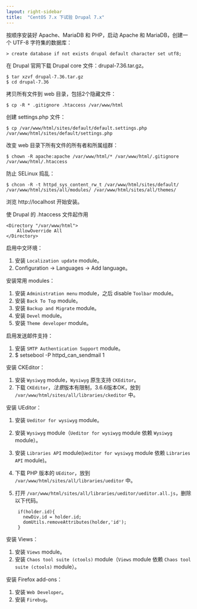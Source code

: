 ```yaml
---
layout: right-sidebar
title:  "CentOS 7.x 下试验 Drupal 7.x"
---
```


按顺序安装好 Apache、MariaDB 和 PHP，启动 Apache 和 MariaDB，创建一个 UTF-8 字符集的数据库：

    > create database if not exists drupal default character set utf8;

在 Drupal 官网下载 Drupal core 文件：drupal-7.36.tar.gz。

    $ tar xzvf drupal-7.36.tar.gz
    $ cd drupal-7.36

拷贝所有文件到 web 目录，包括2个隐藏文件：

    $ cp -R * .gitignore .htaccess /var/www/html

创建 settings.php 文件：

    $ cp /var/www/html/sites/default/default.settings.php /var/www/html/sites/default/settings.php

改变 web 目录下所有文件的所有者和所属组群：

    $ chown -R apache:apache /var/www/html/* /var/www/html/.gitignore /var/www/html/.htaccess

防止 SELinux 捣乱：

    $ chcon -R -t httpd_sys_content_rw_t /var/www/html/sites/default/ /var/www/html/sites/all/modules/ /var/www/html/sites/all/themes/

浏览 http://localhost 开始安装。

使 Drupal 的 .htaccess 文件起作用

    <Directory "/var/www/html">
        AllowOverride All
    </Directory>

启用中文环境：

1. 安装 `Localization update` module。
2. Configuration -> Languages -> Add language。

安装常用 modules：

1. 安装 `Administration menu` module，之后 disable `Toolbar` module。
2. 安装 `Back To Top` module。
3. 安装 `Backup and Migrate` module。
4. 安装 `Devel` module。
5. 安装 `Theme developer` module。

启用发送邮件支持：

1. 安装 `SMTP Authentication Support` module。
2. $ setsebool -P httpd_can_sendmail 1

安装 CKEditor：

1. 安装 `Wysiwyg` module，`Wysiwyg` 原生支持 `CKEditor`。
2. 下载 `CKEditor`，*注意*版本有限制，3.6.6版本OK，放到 `/var/www/html/sites/all/libraries/ckeditor` 中。

安装 UEditor：

1. 安装 `Ueditor for wysiwyg` module。
2. 安装 `Wysiwyg` module（`Ueditor for wysiwyg` module 依赖 `Wysiwyg` module）。
3. 安装 `Libraries API` module(`Ueditor for wysiwyg` module 依赖 `Libraries API` module)。
4. 下载 PHP 版本的 `UEditor`，放到 `/var/www/html/sites/all/libraries/ueditor` 中。
5. 打开 `/var/www/html/sites/all/libraries/ueditor/ueditor.all.js`，删除以下代码。

        if(holder.id){
          newDiv.id = holder.id;
          domUtils.removeAttributes(holder,'id');
        }

安装 Views：

1. 安装 `Views` module。
2. 安装 `Chaos tool suite (ctools)` module（`Views` module 依赖 `Chaos tool suite (ctools)` module）。

安装 Firefox add-ons：

1. 安装 `Web Developer`。
2. 安装 `Firebug`。
